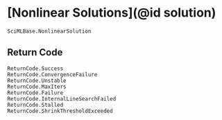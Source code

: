 # [Nonlinear Solutions](@id solution)

```@docs
SciMLBase.NonlinearSolution
```

## Return Code

```@docs
ReturnCode.Success
ReturnCode.ConvergenceFailure
ReturnCode.Unstable
ReturnCode.MaxIters
ReturnCode.Failure
ReturnCode.InternalLineSearchFailed
ReturnCode.Stalled
ReturnCode.ShrinkThresholdExceeded
```
